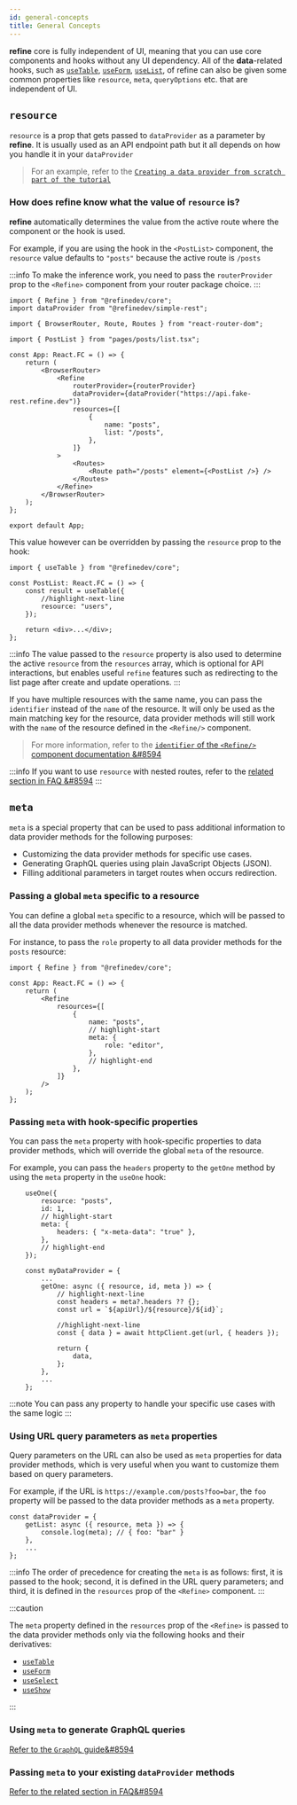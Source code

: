 ```yaml
---
id: general-concepts
title: General Concepts
---
```


**refine** core is fully independent of UI, meaning that you can use core components and hooks without any UI dependency. All of the **data**-related hooks, such as [`useTable`](/docs/api-reference/core/hooks/useTable/), [`useForm`](/api-reference/core/hooks/useForm.md), [`useList`](/docs/api-reference/core/hooks/data/useList), of refine can also be given some common properties like `resource`, `meta`, `queryOptions` etc. that are independent of UI.

## `resource`

`resource` is a prop that gets passed to `dataProvider` as a parameter by **refine**. It is usually used as an API endpoint path but it all depends on how you handle it in your `dataProvider`

> For an example, refer to the [`Creating a data provider from scratch part of the tutorial`](/docs/tutorial/understanding-dataprovider/create-dataprovider/)

### How does **refine** know what the value of `resource` is?

**refine** automatically determines the value from the active route where the component or the hook is used.

For example, if you are using the hook in the `<PostList>` component, the `resource` value defaults to `"posts"` because the active route is `/posts`

:::info
To make the inference work, you need to pass the `routerProvider` prop to the `<Refine>` component from your router package choice.
:::

```tsx title="src/App.tsx"
import { Refine } from "@refinedev/core";
import dataProvider from "@refinedev/simple-rest";

import { BrowserRouter, Route, Routes } from "react-router-dom";

import { PostList } from "pages/posts/list.tsx";

const App: React.FC = () => {
    return (
        <BrowserRouter>
            <Refine
                routerProvider={routerProvider}
                dataProvider={dataProvider("https://api.fake-rest.refine.dev")}
                resources={[
                    {
                        name: "posts",
                        list: "/posts",
                    },
                ]}
            >
                <Routes>
                    <Route path="/posts" element={<PostList />} />
                </Routes>
            </Refine>
        </BrowserRouter>
    );
};

export default App;
```

This value however can be overridden by passing the `resource` prop to the hook:

```tsx title="src/pages/posts/list.tsx"
import { useTable } from "@refinedev/core";

const PostList: React.FC = () => {
    const result = useTable({
        //highlight-next-line
        resource: "users",
    });

    return <div>...</div>;
};
```

:::info
The value passed to the `resource` property is also used to determine the active `resource` from the `resources` array, which is optional for API interactions, but enables useful `refine` features such as redirecting to the list page after create and update operations.
:::

If you have multiple resources with the same name, you can pass the `identifier` instead of the `name` of the resource. It will only be used as the main matching key for the resource, data provider methods will still work with the `name` of the resource defined in the `<Refine/>` component.

> For more information, refer to the [`identifier` of the `<Refine/>` component documentation &#8594](/docs/api-reference/core/components/refine-config#identifier)

:::info
If you want to use `resource` with nested routes, refer to the [related section in FAQ &#8594](/faq.md#how-can-i-request-an-api-with-nested-route)
:::

## `meta`

`meta` is a special property that can be used to pass additional information to data provider methods for the following purposes:

-   Customizing the data provider methods for specific use cases.
-   Generating GraphQL queries using plain JavaScript Objects (JSON).
-   Filling additional parameters in target routes when occurs redirection.

### Passing a global `meta` specific to a resource

You can define a global `meta` specific to a resource, which will be passed to all the data provider methods whenever the resource is matched.

For instance, to pass the `role` property to all data provider methods for the `posts` resource:

```tsx
import { Refine } from "@refinedev/core";

const App: React.FC = () => {
    return (
        <Refine
            resources={[
                {
                    name: "posts",
                    // highlight-start
                    meta: {
                        role: "editor",
                    },
                    // highlight-end
                },
            ]}
        />
    );
};
```

### Passing `meta` with hook-specific properties

You can pass the `meta` property with hook-specific properties to data provider methods, which will override the global `meta` of the resource.

For example, you can pass the `headers` property to the `getOne` method by using the `meta` property in the `useOne` hook:

```tsx
    useOne({
        resource: "posts",
        id: 1,
        // highlight-start
        meta: {
            headers: { "x-meta-data": "true" },
        },
        // highlight-end
    });

    const myDataProvider = {
        ...
        getOne: async ({ resource, id, meta }) => {
            // highlight-next-line
            const headers = meta?.headers ?? {};
            const url = `${apiUrl}/${resource}/${id}`;

            //highlight-next-line
            const { data } = await httpClient.get(url, { headers });

            return {
                data,
            };
        },
        ...
    };
```

:::note
You can pass any property to handle your specific use cases with the same logic
:::

### Using URL query parameters as `meta` properties

Query parameters on the URL can also be used as `meta` properties for data provider methods, which is very useful when you want to customize them based on query parameters.

For example, if the URL is `https://example.com/posts?foo=bar`, the `foo` property will be passed to the data provider methods as a `meta` property.

```tsx
const dataProvider = {
    getList: async ({ resource, meta }) => {
        console.log(meta); // { foo: "bar" }
    },
    ...
};
```

:::info
The order of precedence for creating the `meta` is as follows: first, it is passed to the hook; second, it is defined in the URL query parameters; and third, it is defined in the `resources` prop of the `<Refine>` component.
:::

:::caution

The `meta` property defined in the `resources` prop of the `<Refine>` is passed to the data provider methods only via the following hooks and their derivatives:

-   [`useTable`](/docs/api-reference/core/hooks/useTable/)
-   [`useForm`](/docs/api-reference/core/hooks/useForm/)
-   [`useSelect`](/docs/api-reference/core/hooks/useSelect/)
-   [`useShow`](/docs/api-reference/core/hooks/show/useShow/)

:::

### Using `meta` to generate GraphQL queries

[Refer to the `GraphQL` guide&#8594](/docs/packages/documentation/data-providers/graphql/)

### Passing `meta` to your existing `dataProvider` methods

[Refer to the related section in FAQ&#8594](/faq.md#how-i-can-override-specific-function-of-data-providers)
